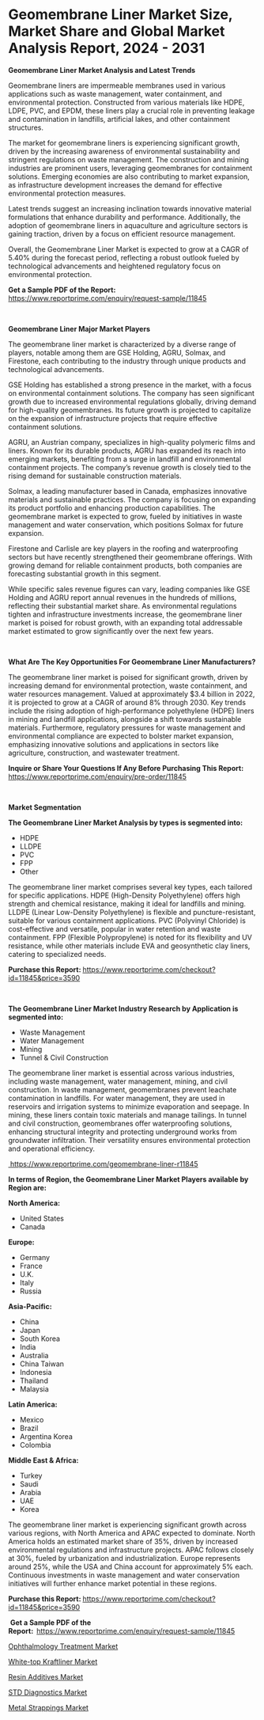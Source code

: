 <p><h1>Geomembrane Liner Market Size, Market Share and Global Market Analysis Report, 2024 - 2031</h1></p><p><strong>Geomembrane Liner Market Analysis and Latest Trends</strong></p>
<p><p>Geomembrane liners are impermeable membranes used in various applications such as waste management, water containment, and environmental protection. Constructed from various materials like HDPE, LDPE, PVC, and EPDM, these liners play a crucial role in preventing leakage and contamination in landfills, artificial lakes, and other containment structures. </p><p>The market for geomembrane liners is experiencing significant growth, driven by the increasing awareness of environmental sustainability and stringent regulations on waste management. The construction and mining industries are prominent users, leveraging geomembranes for containment solutions. Emerging economies are also contributing to market expansion, as infrastructure development increases the demand for effective environmental protection measures.</p><p>Latest trends suggest an increasing inclination towards innovative material formulations that enhance durability and performance. Additionally, the adoption of geomembrane liners in aquaculture and agriculture sectors is gaining traction, driven by a focus on efficient resource management. </p><p>Overall, the Geomembrane Liner Market is expected to grow at a CAGR of 5.40% during the forecast period, reflecting a robust outlook fueled by technological advancements and heightened regulatory focus on environmental protection.</p></p>
<p><strong>Get a Sample PDF of the Report:&nbsp;</strong> <a href="https://www.reportprime.com/enquiry/request-sample/11845">https://www.reportprime.com/enquiry/request-sample/11845</a></p>
<p>&nbsp;</p>
<p><strong>Geomembrane Liner Major Market Players</strong></p>
<p><p>The geomembrane liner market is characterized by a diverse range of players, notable among them are GSE Holding, AGRU, Solmax, and Firestone, each contributing to the industry through unique products and technological advancements.</p><p>GSE Holding has established a strong presence in the market, with a focus on environmental containment solutions. The company has seen significant growth due to increased environmental regulations globally, driving demand for high-quality geomembranes. Its future growth is projected to capitalize on the expansion of infrastructure projects that require effective containment solutions.</p><p>AGRU, an Austrian company, specializes in high-quality polymeric films and liners. Known for its durable products, AGRU has expanded its reach into emerging markets, benefiting from a surge in landfill and environmental containment projects. The company’s revenue growth is closely tied to the rising demand for sustainable construction materials.</p><p>Solmax, a leading manufacturer based in Canada, emphasizes innovative materials and sustainable practices. The company is focusing on expanding its product portfolio and enhancing production capabilities. The geomembrane market is expected to grow, fueled by initiatives in waste management and water conservation, which positions Solmax for future expansion.</p><p>Firestone and Carlisle are key players in the roofing and waterproofing sectors but have recently strengthened their geomembrane offerings. With growing demand for reliable containment products, both companies are forecasting substantial growth in this segment.</p><p>While specific sales revenue figures can vary, leading companies like GSE Holding and AGRU report annual revenues in the hundreds of millions, reflecting their substantial market share. As environmental regulations tighten and infrastructure investments increase, the geomembrane liner market is poised for robust growth, with an expanding total addressable market estimated to grow significantly over the next few years.</p></p>
<p>&nbsp;</p>
<p><strong>What Are The Key Opportunities For Geomembrane Liner Manufacturers?</strong></p>
<p><p>The geomembrane liner market is poised for significant growth, driven by increasing demand for environmental protection, waste containment, and water resources management. Valued at approximately $3.4 billion in 2022, it is projected to grow at a CAGR of around 8% through 2030. Key trends include the rising adoption of high-performance polyethylene (HDPE) liners in mining and landfill applications, alongside a shift towards sustainable materials. Furthermore, regulatory pressures for waste management and environmental compliance are expected to bolster market expansion, emphasizing innovative solutions and applications in sectors like agriculture, construction, and wastewater treatment.</p></p>
<p><strong>Inquire or Share Your Questions If Any Before Purchasing This Report:</strong> <a href="https://www.reportprime.com/enquiry/pre-order/11845">https://www.reportprime.com/enquiry/pre-order/11845</a></p>
<p>&nbsp;</p>
<p><strong>Market Segmentation</strong></p>
<p><strong>The Geomembrane Liner Market Analysis by types is segmented into:</strong></p>
<p><ul><li>HDPE</li><li>LLDPE</li><li>PVC</li><li>FPP</li><li>Other</li></ul></p>
<p><p>The geomembrane liner market comprises several key types, each tailored for specific applications. HDPE (High-Density Polyethylene) offers high strength and chemical resistance, making it ideal for landfills and mining. LLDPE (Linear Low-Density Polyethylene) is flexible and puncture-resistant, suitable for various containment applications. PVC (Polyvinyl Chloride) is cost-effective and versatile, popular in water retention and waste containment. FPP (Flexible Polypropylene) is noted for its flexibility and UV resistance, while other materials include EVA and geosynthetic clay liners, catering to specialized needs.</p></p>
<p><strong>Purchase this Report:&nbsp;</strong><a href="https://www.reportprime.com/checkout?id=11845&price=3590">https://www.reportprime.com/checkout?id=11845&price=3590</a></p>
<p>&nbsp;</p>
<p><strong>The Geomembrane Liner Market Industry Research by Application is segmented into:</strong></p>
<p><ul><li>Waste Management</li><li>Water Management</li><li>Mining</li><li>Tunnel & Civil Construction</li></ul></p>
<p><p>The geomembrane liner market is essential across various industries, including waste management, water management, mining, and civil construction. In waste management, geomembranes prevent leachate contamination in landfills. For water management, they are used in reservoirs and irrigation systems to minimize evaporation and seepage. In mining, these liners contain toxic materials and manage tailings. In tunnel and civil construction, geomembranes offer waterproofing solutions, enhancing structural integrity and protecting underground works from groundwater infiltration. Their versatility ensures environmental protection and operational efficiency.</p></p>
<p><a href="https://www.reportprime.com/geomembrane-liner-r11845">&nbsp;https://www.reportprime.com/geomembrane-liner-r11845</a></p>
<p><strong>In terms of Region, the Geomembrane Liner Market Players available by Region are:</strong></p>
<p>
    <p> <strong> North America: </strong>
        <ul>
            <li>United States</li>
            <li>Canada</li>
        </ul>
        </p> 
    <p> <strong> Europe: </strong>
        <ul>
            <li>Germany</li>
            <li>France</li>
            <li>U.K.</li>
            <li>Italy</li>
            <li>Russia</li>
        </ul>
        </p> 
    <p> <strong> Asia-Pacific: </strong>
        <ul>
            <li>China</li>
            <li>Japan</li>
            <li>South Korea</li>
            <li>India</li>
            <li>Australia</li>
            <li>China Taiwan</li>
            <li>Indonesia</li>
            <li>Thailand</li>
            <li>Malaysia</li>
        </ul>
        </p> 
    <p> <strong> Latin America: </strong>
        <ul>
            <li>Mexico</li>
            <li>Brazil</li>
            <li>Argentina Korea</li>
            <li>Colombia</li>
        </ul>
        </p> 
    <p> <strong> Middle East & Africa: </strong>
        <ul>
            <li>Turkey</li>
            <li>Saudi</li>
            <li>Arabia</li>
            <li>UAE</li>
            <li>Korea</li>
        </ul>
    </p>
    </p>
<p><p>The geomembrane liner market is experiencing significant growth across various regions, with North America and APAC expected to dominate. North America holds an estimated market share of 35%, driven by increased environmental regulations and infrastructure projects. APAC follows closely at 30%, fueled by urbanization and industrialization. Europe represents around 25%, while the USA and China account for approximately 5% each. Continuous investments in waste management and water conservation initiatives will further enhance market potential in these regions.</p></p>
<p><strong>Purchase this Report: </strong><a href="https://www.reportprime.com/checkout?id=11845&price=3590">https://www.reportprime.com/checkout?id=11845&price=3590</a></p>
<p>&nbsp;<strong>Get a Sample PDF of the Report:&nbsp;&nbsp;</strong><a href="https://www.reportprime.com/enquiry/request-sample/11845">https://www.reportprime.com/enquiry/request-sample/11845</a></p>
<p><strong></strong></p>
<p><p><a href="https://medium.com/@angeliabkratzer71943/global-ophthalmology-treatment-market-opportunities-and-forecast-for-period-from-2024-to-2031-96cc709ec19f">Ophthalmology Treatment Market</a></p><p><a href="https://issuu.com/reportprime-2/docs/white-top-kraftliner-market-size-20_172c03266364cd">White-top Kraftliner Market</a></p><p><a href="https://github.com/provorikovar/Market-Research-Report-List-6/blob/main/resin-additives-market.md">Resin Additives Market</a></p><p><a href="https://medium.com/@cathymaggio_46644/global-std-diagnostics-market-landscape-future-trends-and-market-strategic-forecast-2024-2031-ddb68383a53e">STD Diagnostics Market</a></p><p><a href="https://github.com/angelajermaine/Market-Research-Report-List-5/blob/main/metal-strappings-market.md">Metal Strappings Market</a></p></p>